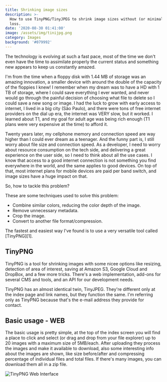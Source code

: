 ```yaml
---
title: Shrinking image sizes
description: >-
  How to use TinyPNG/TinyJPEG to shrink image sizes without (or minimal) quality
  loss.
date: '2020-08-30 01:41:00'
image: /assets/img/tinijpg.png
category: Images
background: '#079992'
---
```

The technology is evolving at such a fast pace, most of the time we don't even have the time to assimilate properly the current status and something new appears to keep us constantly amazed.

I'm from the time when a floppy disk with 1.44 MB of storage was an amazing innovation, a smaller device with around the double of the capacity of the floppies I knew! I remember when my dream was to have a HD with 1 TB of storage, where I could save everything I ever wanted, and never would go through the painful decision of choosing what file to delete so I could save a new song or image. I had the luck to grow with early access to internet, I lived in a big city (São Paulo), and there were tons of free internet providers on the dial up era, the internet was VERY slow, but it worked. I learned about T1, and my goal for adult age was being rich enough (T1 plans were very expensive at the time) to afford it.

Twenty years later, my cellphone memory and connection speed are way higher than I could ever dream as a teenager. And the funny part is, I still worry about file size and connection speed. As a developer, I need to worry about resource consumption on the tech side, and delivering a great experience on the user side, so I need to think about all the use cases. I know that access to a good internet connection is not something you find everywhere in the world, and the same applies to good devices. On top of that, most internet plans for mobile devices are paid per band switch, and image sizes have a huge impact on that.

So, how to tackle this problem?

These are some techniques used to solve this problem:

* Combine similar colors, reducing the color depth of the image.
* Remove unnecessary metadata.
* Crop the image.
* Convert to another file format/compression.

The fastest and easiest way I've found is to use a very versatile tool called [TinyPNG][1].

## TinyPNG

TinyPNG is a tool for shrinking images with some nicee options like resizing, detection of area of interest, saving at Amazon S3, Google Cloud and DropBox, and a few more tricks. There's a web implementation, add-ons for several CMS and tools, and an API for our development needs.

TinyPNG has an almost identical twin, TinyJPEG. They're different only at the index page and link names, but they function the same. I'm referring only as TinyPNG because that's the e-mail address they provide for contact.

## Basic usage - WEB

The basic usage is pretty simple, at the top of the index screen you will find a place to click and select (or drag and drop from your file explorer) up to 20 images with a maximum size of 5MB/each. After uploading they process the images and make it available to download, also some interesting info about the images are shown, like size before/after and compressing percentage of individual files and total files. If there's many images, you can download them all in a zip file.

![TinyPNG Web Interface](/assets/img/test.png "TinyPNG Web Interface")
